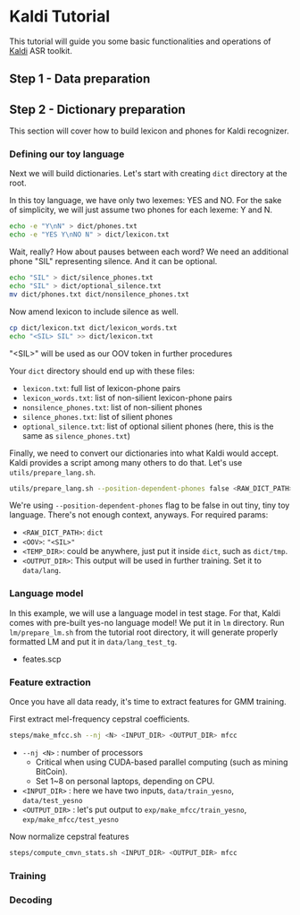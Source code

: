 # Kaldi Tutorial

This tutorial will guide you some basic functionalities and operations of [Kaldi](http://kaldi-asr.org/) ASR toolkit.

## Step 1 - Data preparation

## Step 2 - Dictionary preparation

This section will cover how to build lexicon and phones for Kaldi recognizer.

### Defining our toy language

Next we will build dictionaries. Let's start with creating `dict` directory at the root.

In this toy language, we have only two lexemes: YES and NO. For the sake of simplicity, we will just assume two phones for each lexeme: Y and N.

```bash
echo -e "Y\nN" > dict/phones.txt
echo -e "YES Y\nNO N" > dict/lexicon.txt
```

Wait, really? How about pauses between each word? We need an additional phone "SIL" representing silence. And it can be optional.

```bash
echo "SIL" > dict/silence_phones.txt
echo "SIL" > dict/optional_silence.txt
mv dict/phones.txt dict/nonsilence_phones.txt
```

Now amend lexicon to include silence as well.

```bash
cp dict/lexicon.txt dict/lexicon_words.txt
echo "<SIL> SIL" >> dict/lexicon.txt 
```
"<SIL\>" will be used as our OOV token in further procedures

Your `dict` directory should end up with these files:

* `lexicon.txt`: full list of lexicon-phone pairs
* `lexicon_words.txt`: list of non-silient lexicon-phone pairs
* `nonsilence_phones.txt`: list of non-silient phones
* `silence_phones.txt`: list of silient phones
* `optional_silence.txt`: list of optional silient phones (here, this is the same as `silence_phones.txt`)

Finally, we need to convert our dictionaries into what Kaldi would accept. Kaldi provides a script among many others to do that. Let's use `utils/prepare_lang.sh`.

```bash
utils/prepare_lang.sh --position-dependent-phones false <RAW_DICT_PATH> <OOV> <TEMP_DIR> <OUTPUT_DIR>
```
We're using `--position-dependent-phones` flag to be false in out tiny, tiny toy language. There's not enough context, anyways. For required params: 

* `<RAW_DICT_PATH>`: `dict`
* `<OOV>`: `"<SIL>"`
* `<TEMP_DIR>`: could be anywhere, just put it inside `dict`, such as `dict/tmp`.
* `<OUTPUT_DIR>`: This output will be used in further training. Set it to `data/lang`.

### Language model

In this example, we will use a language model in test stage. For that, Kaldi comes with pre-built yes-no language model! We put it in `lm` directory. Run `lm/prepare_lm.sh` from the tutorial root directory, it will generate properly formatted LM and put it in `data/lang_test_tg`.



* feates.scp




### Feature extraction
Once you have all data ready, it's time to extract features for GMM training.

First extract mel-frequency cepstral coefficients.
```bash
steps/make_mfcc.sh --nj <N> <INPUT_DIR> <OUTPUT_DIR> mfcc
```

* `--nj <N>` : number of processors 
    * Critical when using CUDA-based parallel computing (such as mining BitCoin).
    * Set 1~8 on personal laptops, depending on CPU.
* `<INPUT_DIR>` : here we have two inputs, `data/train_yesno`, `data/test_yesno`
* `<OUTPUT_DIR>` : let's put output to `exp/make_mfcc/train_yesno`, `exp/make_mfcc/test_yesno`

Now normalize cepstral features
```bash
steps/compute_cmvn_stats.sh <INPUT_DIR> <OUTPUT_DIR> mfcc
```





### Training


### Decoding